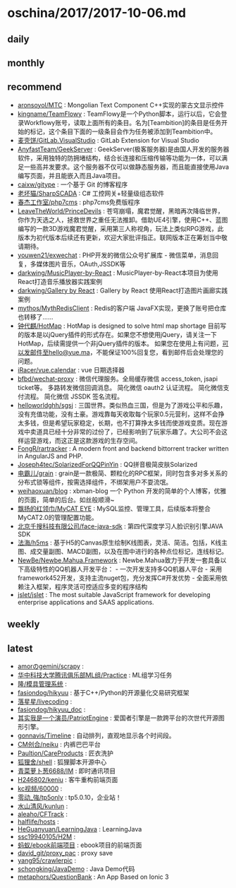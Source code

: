 # oschina/2017/2017-10-06.md



## daily



## monthly



## recommend

- [aronsoyol/MTC](http://git.oschina.net/aronsoyol/MTC) : Mongolian Text Component C++实现的蒙古文显示控件
- [kingname/TeamFlowy](http://git.oschina.net/kingname/TeamFlowy) : TeamFlowy是一个Python脚本，运行以后，它会登录Workflowy账号，读取上面所有的条目。名为[Teambition]的条目是任务开始的标记，这个条目下面的一级条目会作为任务被添加到Teambition中。
- [麦壳饼/GitLab.VisualStudio](http://git.oschina.net/maikebing/GitLab.VisualStudio) : GitLab Extension for Visual Studio
- [AnyfastTeam/GeekServer](http://git.oschina.net/anyfast/GeekServer) : GeekServer(极客服务器)是由国人开发的服务器软件，采用独特的防拥堵结构，结合长连接和压缩传输等功能为一体，可以满足一些高并发要求。这个服务器不仅可以做静态服务器，而且能直接使用Java编写页面，并且能嵌入而且Java项目。
- [caixw/gitype](http://git.oschina.net/caixw/typing) : 一个基于 Git 的博客程序
- [老坏猫/SharpSCADA](http://git.oschina.net/LaoHuaiMiao/SharpSCADA) : C# 工控网关+轻量级组态软件
- [春杰工作室/php7cms](http://git.oschina.net/wchunjie/php7cms) : php7cms免费版程序
- [LeaveTheWorld/PrinceDevils](http://git.oschina.net/LeaveTheWorld/PrinceDevils) : 苍穹崩塌，魔君觉醒，黑暗再次降临世界，你作为天选之人，拯救世界之重任无法推卸。借助UE4引擎，使用C++、蓝图编写的一款3D游戏魔君觉醒，采用第三人称视角，玩法上类似RPG游戏，此版本为初代版本后续还有更新，欢迎大家批评指正。联网版本正在筹划当中敬请期待。
- [youwen21/exwechat](http://git.oschina.net/youwen21/exwechat) : PHP开发的微信公众号扩展库 - 微信菜单，消息回复，多媒体图片音乐，OAuth,JSSDK等
- [darkwing/MusicPlayer-by-React](http://git.oschina.net/darkwing/MusicPlayer-by-React) : MusicPlayer-by-React本项目为使用React打造音乐播放器实践案例
- [darkwing/Gallery by React](http://git.oschina.net/darkwing/Gallery-by-React) : Gallery by React 使用React打造图片画廊实践案例
- [mythos/MythRedisClient](http://git.oschina.net/kcp1104/MythRedisClient) : Redis的客户端 JavaFX实现，更换了账号把仓库也转移了......
- [钟代麒/HotMap](http://git.oschina.net/zhongdaiqi/HotMap) : HotMap is designed to solve html map shortage 目前写的版本是以jQuery插件的形式存在。如果您不想使用jQuery，请关注一下HotMap，后续需提供一个非jQuery插件的版本。 如果您在使用上有问题，可以发邮件至hello@yue.ma，不能保证100%回复您，看到邮件后会处理您的问题。
- [iRacer/vue.calendar](http://git.oschina.net/iracer/vue.calendar) : vue 日期选择器
- [bfbd/wechat-proxy](http://git.oschina.net/bfbd/wechat-proxy) : 微信代理服务。全局缓存微信 access_token, jsapi ticket等。 多路转发微信回调消息。 简化微信 oauth2 认证流程。 简化微信支付流程。 简化微信 JSSDK 签名流程。
- [helloworldghh/sgsj](http://git.oschina.net/helloworldghh/sgsj) : 三国世界。类似热血三国，但是为了游戏公平和乐趣，没有充值功能，没有土豪。游戏靠每天收取每个玩家0.5元营利，这样不会挣太多钱，但是希望玩家稳定，长期，也不打算挣太多钱而使游戏变质。现在游戏中卖道具已经十分非常的过份了，已经影响到了玩家乐趣了。大公司不会这样运营游戏，而这正是这款游戏的生存空间。
- [FongR/rartracker](http://git.oschina.net/511311/rartracker) : A modern front and backend bittorrent tracker written in AngularJS and PHP.
- [Joseph4tec/SolarizedForQQPinYin](http://git.oschina.net/joseph4tec/SolarizedForQQPinYin) : QQ拼音极简皮肤Solarized
- [电霸儿/grain](http://git.oschina.net/dianbaer/grain) : grain是一款极简、颗粒化的RPC框架，同时包含多对多关系的分布式锁等组件，按需选择组件，不绑架用户不耍流氓。
- [weihaoxuan/blog](http://git.oschina.net/weihaoxuan/blog) : xbman-blog 一个 Python 开发的简单的个人博客，优雅的页面，简单的后台。如丝般顺滑~
- [飘扬的红领巾/MyCAT EYE](http://git.oschina.net/redtie/mycateye) : MySQL监控、管理工具，后续版本将整合MyCAT2.0的管理配置功能。
- [北京千搜科技有限公司/face-java-sdk](http://git.oschina.net/qiansou/face-v4-java-sdk) : 第四代深度学习人脸识别引擎JAVA SDK
- [法海/h5ms](http://git.oschina.net/matols/h5ms) : 基于H5的Canvas原生绘制K线图表，灵活、简洁。包括，K线主图、成交量副图、MACD副图，以及在图中进行的各种点位标记，连线标记。
- [NewBe/Newbe.Mahua.Framework](http://git.oschina.net/yks/Newbe.Mahua.Framework) : Newbe.Mahua致力于开发一套具备以下高级特性的QQ机器人开发平台： - 一次开发支持多QQ机器人平台 - 采用framework452开发，支持主流nuget包，充分发挥C#开发优势 - 全面采用依赖注入框架，程序灵活可控适应多变的程序结构
- [jslet/jslet](http://git.oschina.net/jslet/jslet) : The most suitable JavaScript framework for developing enterprise applications and SAAS applications.


## weekly



## latest

- [amorのgemini/scrapy](http://git.oschina.net/YYSBS/scrapy) : 
- [华中科技大学腾讯俱乐部ML组/Practice](http://git.oschina.net/HUSTTIC-ML/Practice) : ML组学习任务
- [隆/模具管理系统](http://git.oschina.net/phpweishunlong/mouldAdmin) : 
- [fasiondog/hikyuu](http://git.oschina.net/fasiondog/hikyuu) : 基于C++/Python的开源量化交易研究框架
- [落星星/livecoding](http://git.oschina.net/null_514/livecoding) : 
- [fasiondog/hikyuu_doc](http://git.oschina.net/fasiondog/hikyuu_doc) : 
- [其实我是一个演员/PatriotEngine](http://git.oschina.net/IAmAnActor/PatriotEngine) : 爱国者引擎是一款跨平台的次世代开源图形引擎。
- [gonnavis/Timeline](http://git.oschina.net/gonnavis/Timeline) : 自动排列，直观地显示各个时间段。
- [CM创合/neiku](http://git.oschina.net/codingmates/neiku) : 内裤巴巴平台
- [Paultion/CareProducts](http://git.oschina.net/paultion/CareProducts) : 匠衣洗护
- [狐狸舍/shell](http://git.oschina.net/hlshell/shell) : 狐狸脚本开源中心
- [青菜萝卜葱6688/IM](http://git.oschina.net/whq_sky/IM) : 即时通讯项目
- [H246802/keniu](http://git.oschina.net/H246802/keniu) : 客牛重构前端页面
- [kc视频/60000](http://git.oschina.net/q937315836/60000) : 
- [零动_強/tp5only](http://git.oschina.net/CMSLOVE/tp5only) : tp5.0.10，企业站！
- [水山清风/kunlun](http://git.oschina.net/djx314/kunlun) : 
- [aleaho/CFTrack](http://git.oschina.net/aleaho/CFTrack) : 
- [halflife/hosts](http://git.oschina.net/halflife/hosts) : 
- [HeGuanyuan/LearningJava](http://git.oschina.net/hegy/LearningJava) : LearningJava
- [ssc19940105/H2M](http://git.oschina.net/ssc19940105/H2M) : 
- [蚂蚁/ebook前端项目](http://git.oschina.net/mayi2017/ebook_html) : ebook项目的前端页面
- [david_git/proxy_pac](http://git.oschina.net/david_crazy/proxy_pac) : proxy save
- [yang95/crawlerpic](http://git.oschina.net/yang95/crawlerpic) : 
- [schongking/JavaDemo](http://git.oschina.net/schongking/JavaDemo) : Java Demo代码
- [metaphors/QuestionBank](http://git.oschina.net/metaphors/QuestionBank) : An App Based on Ionic 3
